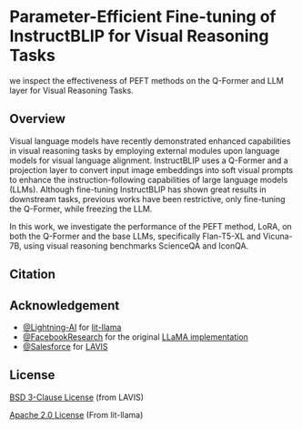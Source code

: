 # Parameter-Efficient Fine-tuning of InstructBLIP for Visual Reasoning Tasks

we inspect the effectiveness of PEFT methods on the Q-Former and LLM layer for Visual Reasoning Tasks.

## Overview

Visual language models have recently demonstrated enhanced capabilities in visual reasoning tasks by employing external modules upon language models for visual language alignment. InstructBLIP uses a Q-Former and a projection layer to convert input image embeddings into soft visual prompts to enhance the instruction-following capabilities of large language models (LLMs). Although fine-tuning InstructBLIP has shown great results in downstream tasks, previous works have been restrictive, only fine-tuning the Q-Former, while freezing the LLM.

In this work, we investigate the performance of the PEFT method, LoRA, on both the Q-Former and the base LLMs, specifically Flan-T5-XL and Vicuna-7B, using visual reasoning benchmarks ScienceQA and IconQA.


## Citation

## Acknowledgement

- [@Lightning-AI](https://github.com/Lightning-AI) for [lit-llama](https://github.com/Lightning-AI/lit-llama)
- [@FacebookResearch](https://github.com/facebookresearch) for the original [LLaMA implementation](https://github.com/facebookresearch/llama)
- [@Salesforce](https://github.com/salesforce) for [LAVIS](https://github.com/salesforce/LAVIS)

## License

[BSD 3-Clause License](LICENSE.txt) (from LAVIS)

[Apache 2.0 License](LICENSE) (From lit-llama)
